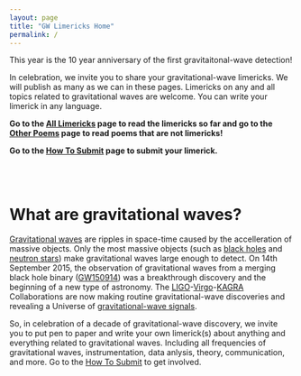 ```yaml
---
layout: page
title: "GW Limericks Home"
permalink: /
---
```



<p>This year is the 10 year anniversary of the first gravitaitonal-wave detection!</p>

<p>In celebration, we invite you to share your gravitational-wave limericks. We will publish as many as we can in these pages. Limericks on any and all topics related to gravitational waves are welcome. You can write your limerick in any language.</p>

<p><b>Go to the <a href="https://hannahm8.github.io/gwlimericks/limericks">All Limericks</a> page to read the limericks so far and go to the <a href="https://hannahm8.github.io/gwlimericks/not-limericks">Other Poems</a> page to read poems that are not limericks!</b></p>

<p><b>Go to the <a href="https://hannahm8.github.io/gwlimericks/how-to-submit">How To Submit</a> page to submit your limerick.</b></p>
<br>
<br>
  
<h1>What are gravitational waves?</h1>
<p><a href="https://ligo.org/gravitational-wave-science/">Gravitational waves</a> are ripples in space-time caused by the accelleration of massive objects. Only the most massive objects (such as <a href="https://en.wikipedia.org/wiki/Black_hole">black holes</a> and <a href="https://en.wikipedia.org/wiki/Neutron_star">neutron stars</a>) make gravitational waves large enough to detect. On 14th September 2015, the observation of gravitational waves from a merging black hole binary (<a href="https://ligo.org/science-summaries/GW150914/">GW150914</a>) was a breakthrough discovery and the beginning of a new type of astronomy. The <a href="https://ligo.org/">LIGO</a>-<a href="https://www.ego-gw.it/">Virgo</a>-<a href="https://gwcenter.icrr.u-tokyo.ac.jp/en/">KAGRA</a> Collaborations are now making routine gravitational-wave discoveries and revealing a Universe of <a href="https://ligo.org/science-summaries/O3bCatalog/">gravitational-wave signals</a>.</p>

<p>
So, in celebration of a decade of gravitational-wave discovery, we invite you to put pen to paper and write your own limerick(s) about anything and everything related to gravitational waves. Including all frequencies of gravitational waves, instrumentation, data anlysis, theory, communication, and more. Go to the <a href="https://hannahm8.github.io/gwlimericks/how-to-submit">How To Submit</a> to get involved. 
</p>
<br>
<br>




